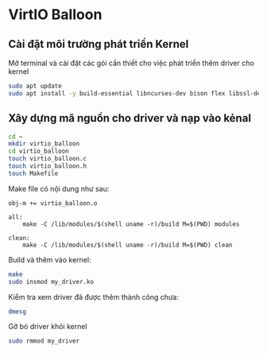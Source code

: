 # VirtIO Balloon

## Cài đặt môi trường phát triển Kernel

Mở terminal và cài đặt các gói cần thiết cho việc phát triển thêm driver cho kernel

```bash
sudo apt update
sudo apt install -y build-essential libncurses-dev bison flex libssl-dev libelf-dev
```

## Xây dựng mã nguồn cho driver và nạp vào kẻnal

```bash
cd ~
mkdir virtio_balloon
cd virtio_balloon
touch virtio_balloon.c
touch virtio_balloon.h
touch Makefile
```

Make file có nội dung như sau:

```make
obj-m += virtio_balloon.o

all:
    make -C /lib/modules/$(shell uname -r)/build M=$(PWD) modules

clean:
    make -C /lib/modules/$(shell uname -r)/build M=$(PWD) clean
```

Build và thêm vào kernel:

```bash
make
sudo insmod my_driver.ko
```

Kiểm tra xem driver đã được thêm thành công chưa:

```bash
dmesg
```

Gỡ bỏ driver khỏi kernel

```bash
sudo rmmod my_driver
```